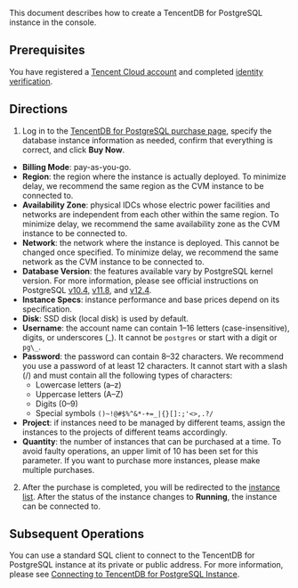 This document describes how to create a TencentDB for PostgreSQL instance in the console.

## Prerequisites
You have registered a [Tencent Cloud account](https://intl.cloud.tencent.com/register) and completed [identity verification](https://console.cloud.tencent.com/developer).

## Directions
1. Log in to the [TencentDB for PostgreSQL purchase page](https://Intl.buy.cloud.tencent.com/pgsql), specify the database instance information as needed, confirm that everything is correct, and click **Buy Now**.
 - **Billing Mode**: pay-as-you-go.
 - **Region**: the region where the instance is actually deployed. To minimize delay, we recommend the same region as the CVM instance to be connected to.
 - **Availability Zone**: physical IDCs whose electric power facilities and networks are independent from each other within the same region. To minimize delay, we recommend the same availability zone as the CVM instance to be connected to.
 - **Network**: the network where the instance is deployed. This cannot be changed once specified. To minimize delay, we recommend the same network as the CVM instance to be connected to.
 - **Database Version**: the features available vary by PostgreSQL kernel version. For more information, please see official instructions on PostgreSQL [v10.4](https://www.postgresql.org/docs/10/static/index.html), [v11.8](https://www.postgresql.org/docs/11/index.html), and [v12.4](https://www.postgresql.org/docs/12/release-12-4.html).
 - **Instance Specs**: instance performance and base prices depend on its specification.
 - **Disk**: SSD disk (local disk) is used by default.
 - **Username**: the account name can contain 1–16 letters (case-insensitive), digits, or underscores (_). It cannot be `postgres` or start with a digit or `pg\_`.
 - **Password**: the password can contain 8–32 characters. We recommend you use a password of at least 12 characters. It cannot start with a slash (/) and must contain all the following types of characters:
     - Lowercase letters (a–z)
     - Uppercase letters (A–Z)
     - Digits (0–9)
     - Special symbols `()~!@#$%^&*-+=_|{}[]:;'<>,.?/`
 - **Project**: if instances need to be managed by different teams, assign the instances to the projects of different teams accordingly.
 - **Quantity**: the number of instances that can be purchased at a time. To avoid faulty operations, an upper limit of 10 has been set for this parameter. If you want to purchase more instances, please make multiple purchases.
2. After the purchase is completed, you will be redirected to the [instance list](https://console.cloud.tencent.com/postgres). After the status of the instance changes to **Running**, the instance can be connected to.

## Subsequent Operations
You can use a standard SQL client to connect to the TencentDB for PostgreSQL instance at its private or public address. For more information, please see [Connecting to TencentDB for PostgreSQL Instance](https://intl.cloud.tencent.com/document/product/409/34626).
